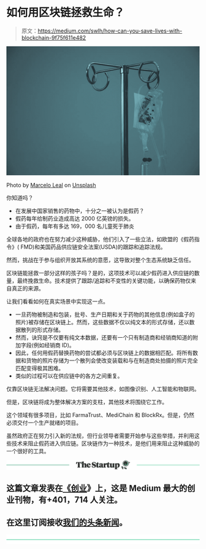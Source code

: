 # 如何用区块链拯救生命？

> 原文：<https://medium.com/swlh/how-can-you-save-lives-with-blockchain-9f75f611e482>

![](img/a0aa1c7eebf8466b56a20cfecfa93084.png)

Photo by [Marcelo Leal](https://unsplash.com/photos/6pcGTJDuf6M?utm_source=unsplash&utm_medium=referral&utm_content=creditCopyText) on [Unsplash](https://unsplash.com/search/photos/hospital-room?utm_source=unsplash&utm_medium=referral&utm_content=creditCopyText)

你知道吗？

*   在发展中国家销售的药物中，十分之一被认为是假药？
*   假药每年给制药业造成高达 2000 亿英镑的损失。
*   由于假药，每年有多达 169，000 名儿童死于肺炎

全球各地的政府也在努力减少这种威胁，他们引入了一些立法，如欧盟的《假药指令》( FMD)和美国药品供应链安全法案(USDA)的跟踪和追踪法规。

然而，挑战在于参与组织开放其系统的意愿，这导致对整个生态系统缺乏信任。

区块链能拯救一部分这样的孩子吗？是的，这项技术可以减少假药进入供应链的数量，最终挽救生命。技术提供了跟踪/追踪和不变性的关键功能，以确保药物仅来自真正的来源。

让我们看看如何在真实场景中实现这一点。

*   一旦药物被制造和包装，批号、生产日期和关于药物的其他信息(例如盒子的照片)被存储在区块链上。然而，这些数据不仅以纯文本的形式存储，还以数据散列的形式存储。
*   然而，诀窍是不仅要有纯文本数据，还要有一个只有制造商和经销商知道的附加字段(例如经销商 ID)。
*   因此，任何用假药替换药物的尝试都必须与区块链上的数据相匹配。将所有数据和货物的照片存储为一个散列会使改变装载和与在制造商处拍摄的照片完全匹配变得极其困难。
*   类似的过程可以在供应链中的各方之间重复。

仅靠区块链无法解决问题。它将需要其他技术，如图像识别、人工智能和物联网。

但是，区块链将成为整体解决方案的支柱，其他技术将围绕它工作。

这个领域有很多项目，比如 FarmaTrust、MediChain 和 BlockRx。但是，仍然必须交付一个生产就绪的项目。

虽然政府正在努力引入新的法规，但行业领导者需要开始参与这些举措，并利用这些技术来阻止假药进入供应链。区块链作为一种技术，是他们用来阻止这种威胁的一个很好的工具。

[![](img/308a8d84fb9b2fab43d66c117fcc4bb4.png)](https://medium.com/swlh)

## 这篇文章发表在[《创业](https://medium.com/swlh)》上，这是 Medium 最大的创业刊物，有+401，714 人关注。

## 在这里订阅接收[我们的头条新闻](http://growthsupply.com/the-startup-newsletter/)。

[![](img/b0164736ea17a63403e660de5dedf91a.png)](https://medium.com/swlh)